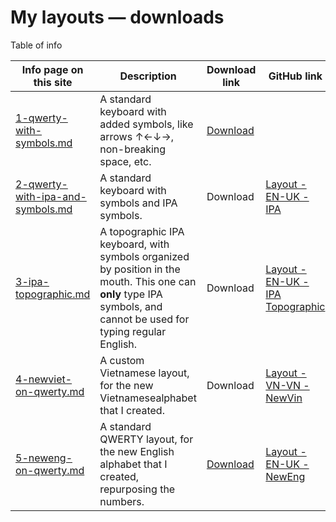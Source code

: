 # My layouts — downloads

Table of info

<table data-full-width="true"><thead><tr><th width="273">Info page on this site</th><th width="344">Description</th><th width="141">Download link</th><th>GitHub link</th></tr></thead><tbody><tr><td><a data-mention href="1-qwerty-with-symbols.md">1-qwerty-with-symbols.md</a></td><td>A standard keyboard with added symbols, like arrows ↑←↓→, non-breaking space, etc.</td><td><a data-footnote-ref href="#user-content-fn-1">Download</a></td><td></td></tr><tr><td><a data-mention href="2-qwerty-with-ipa-and-symbols.md">2-qwerty-with-ipa-and-symbols.md</a></td><td>A standard keyboard with symbols and IPA symbols.</td><td>Download</td><td><a href="https://github.com/fazzaan/keyboard-layouts/tree/main/Layout%20-%20EN-UK%20-%20IPA">Layout - EN-UK - IPA</a></td></tr><tr><td><a data-mention href="3-ipa-topographic.md">3-ipa-topographic.md</a></td><td>A topographic IPA keyboard, with symbols organized by position in the mouth. This one can <strong>only</strong> type IPA symbols, and cannot be used for typing regular English.</td><td>Download</td><td><a href="https://github.com/fazzaan/keyboard-layouts/tree/main/Layout%20-%20EN-UK%20-%20IPA%20Topographic">Layout - EN-UK - IPA Topographic</a></td></tr><tr><td><a data-mention href="4-newviet-on-qwerty.md">4-newviet-on-qwerty.md</a></td><td>A custom Vietnamese layout, for the new Vietnamesealphabet that I created.</td><td>Download</td><td><a href="https://github.com/fazzaan/keyboard-layouts/tree/main/Layout%20-%20VN-VN%20-%20NewVin">Layout - VN-VN - NewVin</a></td></tr><tr><td><a data-mention href="5-neweng-on-qwerty.md">5-neweng-on-qwerty.md</a></td><td>A standard QWERTY layout, for the new English alphabet that I created, repurposing the numbers.</td><td><a href="https://github.com/fazzaan/keyboard-layouts/releases/latest">Download</a></td><td><a href="https://github.com/fazzaan/keyboard-layouts/tree/main/Layout%20-%20EN-UK%20-%20NewEng">Layout - EN-UK - NewEng</a></td></tr></tbody></table>



[^1]: links coming soon!
